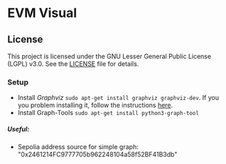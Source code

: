 # EVM Visual

## License

This project is licensed under the GNU Lesser General Public License (LGPL) v3.0.
See the [LICENSE](./LICENSE) file for details.

### Setup
- Install *Graphviz* `sudo apt-get install graphviz graphviz-dev`. If you you problem installing it, follow the instructions [here](https://pygraphviz.github.io/documentation/stable/install.html).
- Install Graph-Tools `sudo apt-get install python3-graph-tool`


##### Useful:
- Sepolia address source for simple graph: "0x2461214FC9777705b962248104a58f52BF41B3db"